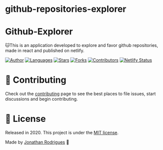 # github-repositories-explorer

# Github-Explorer
🐱This is an application developed to explore and favor github repositories, made in react and published on netlify. 


[![Author](https://img.shields.io/badge/author-jonathancsr-gren?style=flat-square)](https://github.com/jonathancsr)
[![Languages](https://img.shields.io/github/languages/count/jonathancsr/github-repositories-explorer?color=%gren&style=flat-square)](#)
[![Stars](https://img.shields.io/github/stars/jonathancsr/github-repositories-explorer?color=%gren&style=flat-square)](https://github.com/jonathancsr/github-repositories-explorer/stargazers)
[![Forks](https://img.shields.io/github/forks/jonathancsr/github-repositories-explorer?color=%gren&style=flat-square)](https://github.com/jonathancsr/github-repositories-explorer/network/members)
[![Contributors](https://img.shields.io/github/contributors/jonathancsr/github-repositories-explorer?color=%gren&style=flat-square)](https://github.com/jonathancsr/github-repositories-explorer/graphs/contributors)
[![Netlify Status](https://api.netlify.com/api/v1/badges/6248def7-7542-48bd-8fe8-79bf3098c45a/deploy-status)](https://app.netlify.com/sites/github-explorer-js/deploys)

# :tada: Contributing

Check out the [contributing](https://github.com/jonathancsr/github-repositories/blob/master/CONTRIBUTING.md) page to see the best places to file issues, start discussions and begin contributing.

# :closed_book: License

Released in 2020.
This project is under the [MIT license](https://github.com/jonathancsr/github-repositories/master/LICENSE).

Made by [Jonathan Rodrigues](https://github.com/jonathancsr) 🚀
